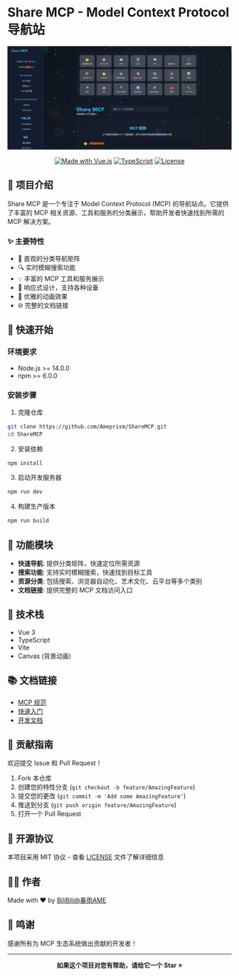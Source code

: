 # Share MCP - Model Context Protocol 导航站

<p align="center">
  <img src="ShareMCP-Logo.png" alt="Share MCP Logo" width="900"/>
</p>

<div align="center">

[![Made with Vue.js](https://img.shields.io/badge/Made%20with-Vue.js-42b883.svg)](https://vuejs.org/)
[![TypeScript](https://img.shields.io/badge/TypeScript-Ready-blue.svg)](https://www.typescriptlang.org/)
[![License](https://img.shields.io/badge/License-MIT-yellow.svg)](LICENSE)

</div>

## 📝 项目介绍

Share MCP 是一个专注于 Model Context Protocol (MCP) 的导航站点。它提供了丰富的 MCP 相关资源、工具和服务的分类展示，帮助开发者快速找到所需的 MCP 解决方案。

### ✨ 主要特性

- 🎯 直观的分类导航矩阵
- 🔍 实时模糊搜索功能
- 💡 丰富的 MCP 工具和服务展示
- 📱 响应式设计，支持各种设备
- 🎨 优雅的动画效果
- 🌐 完整的文档链接

## 🚀 快速开始

### 环境要求

- Node.js >= 14.0.0
- npm >= 6.0.0

### 安装步骤

1. 克隆仓库
```bash
git clone https://github.com/Ameprism/ShareMCP.git
cd ShareMCP
```

2. 安装依赖
```bash
npm install
```

3. 启动开发服务器
```bash
npm run dev
```

4. 构建生产版本
```bash
npm run build
```

## 🎯 功能模块

- **快速导航**: 提供分类矩阵，快速定位所需资源
- **搜索功能**: 支持实时模糊搜索，快速找到目标工具
- **资源分类**: 包括搜索、浏览器自动化、艺术文化、云平台等多个类别
- **文档链接**: 提供完整的 MCP 文档访问入口

## 🔧 技术栈

- Vue 3
- TypeScript
- Vite
- Canvas (背景动画)

## 📚 文档链接

- [MCP 规范](https://spec.modelcontextprotocol.io/specification/2024-11-05/)
- [快速入门](https://mcp-docs.cn/quickstart)
- [开发文档](https://mcp-docs.cn/introduction)

## 🤝 贡献指南

欢迎提交 Issue 和 Pull Request！

1. Fork 本仓库
2. 创建您的特性分支 (`git checkout -b feature/AmazingFeature`)
3. 提交您的更改 (`git commit -m 'Add some AmazingFeature'`)
4. 推送到分支 (`git push origin feature/AmazingFeature`)
5. 打开一个 Pull Request

## 📄 开源协议

本项目采用 MIT 协议 - 查看 [LICENSE](LICENSE) 文件了解详细信息

## 👨‍💻 作者

Made with ❤️ by [BiliBili@春雨AME](https://space.bilibili.com/666714573)

## 🙏 鸣谢

感谢所有为 MCP 生态系统做出贡献的开发者！

---

<div align="center">

**如果这个项目对您有帮助，请给它一个 Star ⭐️**

</div>
